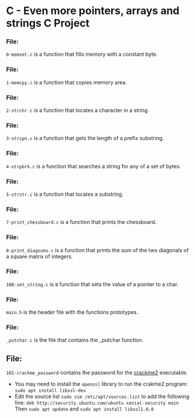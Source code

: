 # C - Even more pointers, arrays and strings C Project
### File:
 `0-memset.c` is a function that fills memory with a constant byte.

### File: 
`1-memcpy.c` is a function that copies memory area.

### File: 
`2-strchr.c` is a function that locates a character in a string.

### File: 
`3-strspn.c` is a function that gets the length of a prefix substring.

### File: 
`4-strpbrk.c` is a function that searches a string for any of a set of bytes.

### File: 
`5-strstr.c` is a function that locates a substring.

### File: 
`7-print_chessboard.c` is a function that prints the chessboard.

### File: 
`8-print_diagsums.c` is a function that prints the sum of the two diagonals of a square matrix of integers.

### File: 
`100-set_string.c` is a function that sets the value of a pointer to a char.

### File: 
`main.h` is the header file with the functions prototypes.

### File:
`_putchar.c` is the file that contains the _putchar function.

## File:
`101-crackme_password` contains the password for the [crackme2](https://github.com/Kaoutherbo/0x06.c) executable.
- You may need to install the `openssl` library to run the crakme2 program: `sudo apt install libssl-dev`
- Edit the source list `sudo vim /etc/apt/sources.list` to add the following line: `deb http://security.ubuntu.com/ubuntu xenial-security main` Then `sudo apt update` and `sudo apt install libssl1.0.0`

